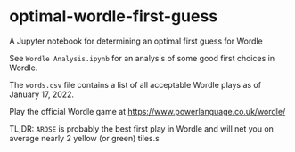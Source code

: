 # optimal-wordle-first-guess
A Jupyter notebook for determining an optimal first guess for Wordle

See `Wordle Analysis.ipynb` for an analysis of some good first choices in Wordle.

The `words.csv` file contains a list of all acceptable Wordle plays as of January 17, 2022.

Play the official Wordle game at https://www.powerlanguage.co.uk/wordle/

TL;DR: `AROSE` is probably the best first play in Wordle and will net you on average nearly 2 yellow (or green) tiles.s